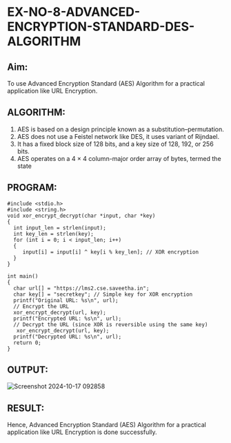 # EX-NO-8-ADVANCED-ENCRYPTION-STANDARD-DES-ALGORITHM

## Aim:
  To use Advanced Encryption Standard (AES) Algorithm for a practical application like URL Encryption.

## ALGORITHM: 
  1. AES is based on a design principle known as a substitution–permutation. 
  2. AES does not use a Feistel network like DES, it uses variant of Rijndael. 
  3. It has a fixed block size of 128 bits, and a key size of 128, 192, or 256 bits. 
  4. AES operates on a 4 × 4 column-major order array of bytes, termed the state

## PROGRAM: 
```
#include <stdio.h>
#include <string.h>
void xor_encrypt_decrypt(char *input, char *key)
{
  int input_len = strlen(input);
  int key_len = strlen(key);
  for (int i = 0; i < input_len; i++)
  {
     input[i] = input[i] ^ key[i % key_len]; // XOR encryption
  }
}

int main()
{
  char url[] = "https://lms2.cse.saveetha.in";
  char key[] = "secretkey"; // Simple key for XOR encryption
  printf("Original URL: %s\n", url);
  // Encrypt the URL
  xor_encrypt_decrypt(url, key);
  printf("Encrypted URL: %s\n", url);
  // Decrypt the URL (since XOR is reversible using the same key)
   xor_encrypt_decrypt(url, key);
  printf("Decrypted URL: %s\n", url);  
  return 0;
}
```
## OUTPUT:
![Screenshot 2024-10-17 092858](https://github.com/user-attachments/assets/a4599137-83ce-420e-aee1-93f6eb5ec26d)

## RESULT: 
Hence, Advanced Encryption Standard (AES) Algorithm for a practical application like URL Encryption is done successfully.

